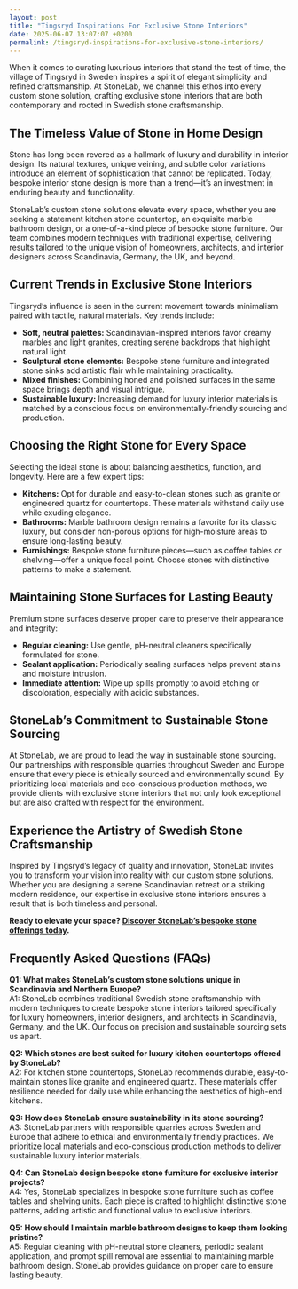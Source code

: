 ```yaml
---
layout: post
title: "Tingsryd Inspirations For Exclusive Stone Interiors"
date: 2025-06-07 13:07:07 +0200
permalink: /tingsryd-inspirations-for-exclusive-stone-interiors/
---
```

When it comes to curating luxurious interiors that stand the test of time, the village of Tingsryd in Sweden inspires a spirit of elegant simplicity and refined craftsmanship. At StoneLab, we channel this ethos into every custom stone solution, crafting exclusive stone interiors that are both contemporary and rooted in Swedish stone craftsmanship.

## The Timeless Value of Stone in Home Design

Stone has long been revered as a hallmark of luxury and durability in interior design. Its natural textures, unique veining, and subtle color variations introduce an element of sophistication that cannot be replicated. Today, bespoke interior stone design is more than a trend—it’s an investment in enduring beauty and functionality.

StoneLab’s custom stone solutions elevate every space, whether you are seeking a statement kitchen stone countertop, an exquisite marble bathroom design, or a one-of-a-kind piece of bespoke stone furniture. Our team combines modern techniques with traditional expertise, delivering results tailored to the unique vision of homeowners, architects, and interior designers across Scandinavia, Germany, the UK, and beyond.

## Current Trends in Exclusive Stone Interiors

Tingsryd’s influence is seen in the current movement towards minimalism paired with tactile, natural materials. Key trends include:

- **Soft, neutral palettes:** Scandinavian-inspired interiors favor creamy marbles and light granites, creating serene backdrops that highlight natural light.
- **Sculptural stone elements:** Bespoke stone furniture and integrated stone sinks add artistic flair while maintaining practicality.
- **Mixed finishes:** Combining honed and polished surfaces in the same space brings depth and visual intrigue.
- **Sustainable luxury:** Increasing demand for luxury interior materials is matched by a conscious focus on environmentally-friendly sourcing and production.

## Choosing the Right Stone for Every Space

Selecting the ideal stone is about balancing aesthetics, function, and longevity. Here are a few expert tips:

- **Kitchens:** Opt for durable and easy-to-clean stones such as granite or engineered quartz for countertops. These materials withstand daily use while exuding elegance.
- **Bathrooms:** Marble bathroom design remains a favorite for its classic luxury, but consider non-porous options for high-moisture areas to ensure long-lasting beauty.
- **Furnishings:** Bespoke stone furniture pieces—such as coffee tables or shelving—offer a unique focal point. Choose stones with distinctive patterns to make a statement.

## Maintaining Stone Surfaces for Lasting Beauty

Premium stone surfaces deserve proper care to preserve their appearance and integrity:

- **Regular cleaning:** Use gentle, pH-neutral cleaners specifically formulated for stone.
- **Sealant application:** Periodically sealing surfaces helps prevent stains and moisture intrusion.
- **Immediate attention:** Wipe up spills promptly to avoid etching or discoloration, especially with acidic substances.

## StoneLab’s Commitment to Sustainable Stone Sourcing

At StoneLab, we are proud to lead the way in sustainable stone sourcing. Our partnerships with responsible quarries throughout Sweden and Europe ensure that every piece is ethically sourced and environmentally sound. By prioritizing local materials and eco-conscious production methods, we provide clients with exclusive stone interiors that not only look exceptional but are also crafted with respect for the environment.

## Experience the Artistry of Swedish Stone Craftsmanship

Inspired by Tingsryd’s legacy of quality and innovation, StoneLab invites you to transform your vision into reality with our custom stone solutions. Whether you are designing a serene Scandinavian retreat or a striking modern residence, our expertise in exclusive stone interiors ensures a result that is both timeless and personal.

**Ready to elevate your space? [Discover StoneLab’s bespoke stone offerings today](https://stonelab.se/).**

## Frequently Asked Questions (FAQs)

**Q1: What makes StoneLab’s custom stone solutions unique in Scandinavia and Northern Europe?**  
A1: StoneLab combines traditional Swedish stone craftsmanship with modern techniques to create bespoke stone interiors tailored specifically for luxury homeowners, interior designers, and architects in Scandinavia, Germany, and the UK. Our focus on precision and sustainable sourcing sets us apart.

**Q2: Which stones are best suited for luxury kitchen countertops offered by StoneLab?**  
A2: For kitchen stone countertops, StoneLab recommends durable, easy-to-maintain stones like granite and engineered quartz. These materials offer resilience needed for daily use while enhancing the aesthetics of high-end kitchens.

**Q3: How does StoneLab ensure sustainability in its stone sourcing?**  
A3: StoneLab partners with responsible quarries across Sweden and Europe that adhere to ethical and environmentally friendly practices. We prioritize local materials and eco-conscious production methods to deliver sustainable luxury interior materials.

**Q4: Can StoneLab design bespoke stone furniture for exclusive interior projects?**  
A4: Yes, StoneLab specializes in bespoke stone furniture such as coffee tables and shelving units. Each piece is crafted to highlight distinctive stone patterns, adding artistic and functional value to exclusive interiors.

**Q5: How should I maintain marble bathroom designs to keep them looking pristine?**  
A5: Regular cleaning with pH-neutral stone cleaners, periodic sealant application, and prompt spill removal are essential to maintaining marble bathroom design. StoneLab provides guidance on proper care to ensure lasting beauty.

<script type="application/ld+json">
{
  "@context": "https://schema.org",
  "@type": "BlogPosting",
  "headline": "Tingsryd Inspirations For Exclusive Stone Interiors",
  "description": "Explore how StoneLab incorporates Swedish stone craftsmanship and sustainable sourcing to create bespoke stone interiors for luxury homeowners and designers across Scandinavia and Northern Europe.",
  "author": {
    "@type": "Person",
    "name": "StoneLab"
  },
  "publisher": {
    "@type": "Organization",
    "name": "StoneLab",
    "logo": {
      "@type": "ImageObject",
      "url": "https://stonelab.se/logo.png"
    }
  },
  "mainEntityOfPage": {
    "@type": "WebPage",
    "@id": "https://stonelab.se/blog/tingsryd-inspirations-exclusive-stone-interiors"
  },
  "datePublished": "2024-06-01",
  "dateModified": "2024-06-01",
  "keywords": "StoneLab, custom stone solutions, interior stone design, exclusive stone interiors, Swedish stone craftsmanship, luxury interior materials, kitchen stone countertops, marble bathroom design, bespoke stone furniture, sustainable stone sourcing",
  "articleSection": [
    "Timeless Value of Stone",
    "Current Trends in Stone Interiors",
    "Choosing the Right Stone",
    "Maintaining Stone Surfaces",
    "Sustainable Stone Sourcing",
    "Swedish Stone Craftsmanship"
  ]
}
</script>

<script type="application/ld+json">
{
  "@context": "https://schema.org",
  "@type": "FAQPage",
  "mainEntity": [
    {
      "@type": "Question",
      "name": "What makes StoneLab’s custom stone solutions unique in Scandinavia and Northern Europe?",
      "acceptedAnswer": {
        "@type": "Answer",
        "text": "StoneLab combines traditional Swedish stone craftsmanship with modern techniques to create bespoke stone interiors tailored specifically for luxury homeowners, interior designers, and architects in Scandinavia, Germany, and the UK. Our focus on precision and sustainable sourcing sets us apart."
      }
    },
    {
      "@type": "Question",
      "name": "Which stones are best suited for luxury kitchen countertops offered by StoneLab?",
      "acceptedAnswer": {
        "@type": "Answer",
        "text": "For kitchen stone countertops, StoneLab recommends durable, easy-to-maintain stones like granite and engineered quartz. These materials offer resilience needed for daily use while enhancing the aesthetics of high-end kitchens."
      }
    },
    {
      "@type": "Question",
      "name": "How does StoneLab ensure sustainability in its stone sourcing?",
      "acceptedAnswer": {
        "@type": "Answer",
        "text": "StoneLab partners with responsible quarries across Sweden and Europe that adhere to ethical and environmentally friendly practices. We prioritize local materials and eco-conscious production methods to deliver sustainable luxury interior materials."
      }
    },
    {
      "@type": "Question",
      "name": "Can StoneLab design bespoke stone furniture for exclusive interior projects?",
      "acceptedAnswer": {
        "@type": "Answer",
        "text": "Yes, StoneLab specializes in bespoke stone furniture such as coffee tables and shelving units. Each piece is crafted to highlight distinctive stone patterns, adding artistic and functional value to exclusive interiors."
      }
    },
    {
      "@type": "Question",
      "name": "How should I maintain marble bathroom designs to keep them looking pristine?",
      "acceptedAnswer": {
        "@type": "Answer",
        "text": "Regular cleaning with pH-neutral stone cleaners, periodic sealant application, and prompt spill removal are essential to maintaining marble bathroom design. StoneLab provides guidance on proper care to ensure lasting beauty."
      }
    }
  ]
}
</script>
